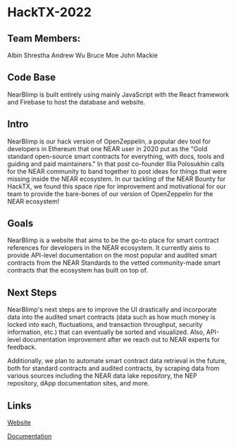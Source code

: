 # HackTX-2022

## Team Members:

Albin Shrestha
Andrew Wu
Bruce Moe
John Mackie

## Code Base

NearBlimp is built entirely using mainly JavaScript with the React framework and Firebase to host the database and website.

## Intro

NearBlimp is our hack version of OpenZeppelin, a popular dev tool for developers in Ethereum that one NEAR user in 2020 put as the "Gold standard open-source smart contracts for everything, with docs, tools and guiding and paid maintainers." In that post co-founder Illia Polosukhin calls for the NEAR community to band together to post ideas for things that were missing inside the NEAR ecosystem. In our tackling of the NEAR Bounty for HackTX, we found this space ripe for improvement and motivational for our team to provide the bare-bones of our version of OpenZeppelin for the NEAR ecosystem!

## Goals
NearBlimp is a website that aims to be the go-to place for smart contract references for developers in the NEAR ecosystem. It currently aims to provide API-level documentation on the most popular and audited smart contracts from the NEAR Standards to the vetted community-made smart contracts that the ecosystem has built on top of.

## Next Steps

NearBlimp's next steps are to improve the UI drastically and incorporate data into the audited smart contracts (data such as how much money is locked into each, fluctuations, and transaction throughput, security information, etc.) that can eventually be sorted and visualized. Also, API-level documentation improvement after we reach out to NEAR experts for feedback.

Additionally, we plan to automate smart contract data retrieval in the future, both for standard contracts and audited contracts, by scraping data from various sources including the NEAR data lake repository, the NEP repository, dApp documentation sites, and more.

## Links
[Website](https://nearblimp.web.app/)

[Documentation](https://docs.google.com/document/d/1Q8LxwZ2B6_SK3m1D3ay8ZN8rkvpPY7kc8x3hU01QcgY/edit)
